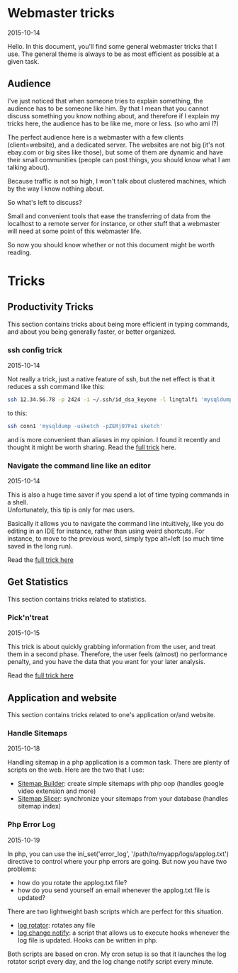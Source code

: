 Webmaster tricks
=======================
2015-10-14





Hello.
In this document, you'll find some general webmaster tricks that I use.
The general theme is always to be as most efficient as possible at a given task.



Audience
---------------

I've just noticed that when someone tries to explain something, the audience has to be someone like him.
By that I mean that you cannot discuss something you know nothing about, and therefore if I explain my tricks here,
the audience has to be like me, more or less.
(so who ami I?)


The perfect audience here is a webmaster with a few clients (client=website), and a dedicated server.
The websites are not big (it's not ebay.com or big sites like those),
but some of them are dynamic and have their small communities (people can post things, you should know what 
I am talking about).

Because traffic is not so high, I won't talk about clustered machines, which by the way I know nothing about.

So what's left to discuss?

Small and convenient tools that ease the transferring of data from the localhost to a remote server for instance,
or other stuff that a webmaster will need at some point of this webmaster life.

So now you should know whether or not this document might be worth reading.




Tricks
================


Productivity Tricks
-------------------------

This section contains tricks about being more efficient in typing commands, and about you being generally
faster, or better organized.


### ssh config trick 

2015-10-14

Not really a trick, just a native feature of ssh, but the net effect is that it reduces a ssh command like this:
    
```bash
ssh 12.34.56.78 -p 2424 -i ~/.ssh/id_dsa_keyone -l lingtalfi 'mysqldump -usketch -pZERj07Fe1 sketch'
```
    
    
to this:


```bash
ssh conn1 'mysqldump -usketch -pZERj07Fe1 sketch'
```

and is more convenient than aliases in my opinion.
I found it recently and thought it might be worth sharing.
Read the [full trick](https://github.com/lingtalfi/webmaster-tricks/blob/master/tricks/ssh-config.md)
here.
    
    
### Navigate the command line like an editor
    
2015-10-14
    
This is also a huge time saver if you spend a lot of time typing commands in a shell.<br>
Unfortunately, this tip is only for mac users.<br>

Basically it allows you to navigate the command line intuitively, like you do editing in an IDE for instance, 
rather than using weird shortcuts. For instance, to move to the previous word, simply type alt+left (so much time
saved in the long run).


Read the [full trick here](https://github.com/lingtalfi/mac-terminal-shortcuts)

    
Get Statistics
----------------------
    
This section contains tricks related to statistics.    
    
    
### Pick'n'treat

2015-10-15
    
This trick is about quickly grabbing information from the user, and treat them in a second phase.
Therefore, the user feels (almost) no performance penalty, and you have the data that you want for your later analysis.
 

Read the [full trick here](https://github.com/lingtalfi/webmaster-tricks/blob/master/tricks/pick-n-treat.md)

    
    
    
Application and website
----------------------------
    
This section contains tricks related to one's application or/and website.
    
    
### Handle Sitemaps

2015-10-18
    
Handling sitemap in a php application is a common task.
There are plenty of scripts on the web.
Here are the two that I use:
     
- [Sitemap Builder](https://github.com/lingtalfi/SitemapBuilderBox): create simple sitemaps with php oop (handles google video extension and more)
- [Sitemap Slicer](https://github.com/lingtalfi/SitemapSlicer): synchronize your sitemaps from your database (handles sitemap index)

    
        
    
### Php Error Log

2015-10-19
    
    
In php, you can use the ini_set('error_log', '/path/to/myapp/logs/applog.txt') directive to control where
your php errors are going. But now you have two problems:

- how do you rotate the applog.txt file?
- how do you send yourself an email whenever the applog.txt file is updated?
 
There are two lightweight bash scripts which are perfect for this situation.

- [log rotator](https://github.com/lingtalfi/logrotator): rotates any file
- [log change notify](https://github.com/lingtalfi/log-change-notify): a script that allows us to execute hooks
    whenever the log file is updated. Hooks can be written in php.

Both scripts are based on cron.
My cron setup is so that it launches the log rotator script every day, and the log change notify script every minute.




    
    
   
